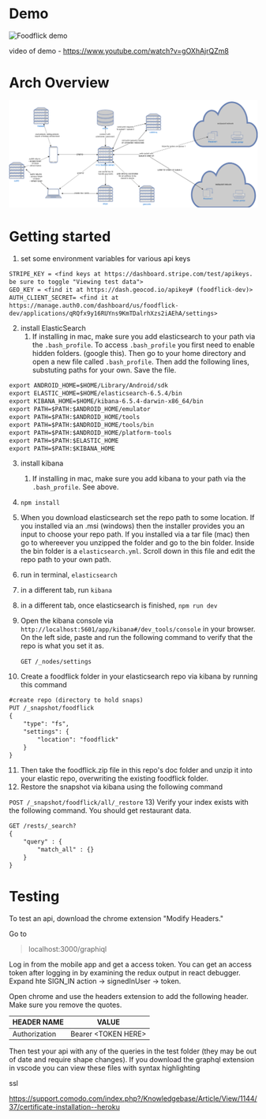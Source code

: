 # Demo
![Foodflick demo](server/docs/demo.gif)

video of demo - https://www.youtube.com/watch?v=gOXhAjrQZm8

# Arch Overview
![Foodflick demo](server/docs/arch/arch.png)

# Getting started
1) set some environment variables for various api keys
  ```
  STRIPE_KEY = <find keys at https://dashboard.stripe.com/test/apikeys. be sure to toggle "Viewing test data">
  GEO_KEY = <find it at https://dash.geocod.io/apikey# (foodflick-dev)>
  AUTH_CLIENT_SECRET= <find it at https://manage.auth0.com/dashboard/us/foodflick-dev/applications/qRQfx9y16RUYns9KmTDalrhXzs2iAEhA/settings>
  ```
2) install ElasticSearch
   1) If installing in mac, make sure you add elasticsearch to your path via the `.bash_profile`. To access `.bash_profile` you first need to enable hidden folders. (google this). Then go to your home directory and open a new file called `.bash_profile`. Then add the following lines, substuting paths for your own. Save the file.
  ```
export ANDROID_HOME=$HOME/Library/Android/sdk
export ELASTIC_HOME=$HOME/elasticsearch-6.5.4/bin
export KIBANA_HOME=$HOME/kibana-6.5.4-darwin-x86_64/bin
export PATH=$PATH:$ANDROID_HOME/emulator
export PATH=$PATH:$ANDROID_HOME/tools
export PATH=$PATH:$ANDROID_HOME/tools/bin
export PATH=$PATH:$ANDROID_HOME/platform-tools
export PATH=$PATH:$ELASTIC_HOME
export PATH=$PATH:$KIBANA_HOME
  ```
3) install kibana
   1) If installing in mac, make sure you add kibana to your path via the `.bash_profile`. See above.
4) `npm install`
5) When you download elasticsearch set the repo path to some location. If you installed via an .msi (windows) then the installer provides you an input to choose your repo path. If you installed via a tar file (mac) then go to whereever you unzipped the folder and go to the bin folder. Inside the bin folder is a `elasticsearch.yml`. Scroll down in this file and edit the repo path to your own path.
6) run in terminal, `elasticsearch`
7) in a different tab, run `kibana`
8) in a different tab, once elasticsearch is finished, `npm run dev`
9) Open the kibana console via `http://localhost:5601/app/kibana#/dev_tools/console` in your browser. On the left side, paste and run the following command to verify that the repo is what you set it as.

    `GET /_nodes/settings`

9)  Create a foodflick folder in your elasticsearch repo via kibana by running this command

```
#create repo (directory to hold snaps)
PUT /_snapshot/foodflick
{
    "type": "fs",
    "settings": {
        "location": "foodflick"
    }
}
```
11)  Then take the foodflick.zip file in this repo's doc folder and unzip it into your elastic repo, overwriting the existing foodflick folder.
12)  Restore the snapshot via kibana using the following command

`POST /_snapshot/foodflick/all/_restore`
13) Verify your index exists with the following command. You should get restaurant data.

```
GET /rests/_search?
{
    "query" : {
        "match_all" : {}
    }
}
```

# Testing 
To test an api, download the chrome extension "Modify Headers."

Go to

>localhost:3000/graphiql

Log in from the mobile app and get a access token. You can get an access token after logging in by examining the redux output in react debugger. Expand hte SIGN_IN action -> signedInUser -> token.

Open chrome and use the headers extension to add the following header. Make sure you remove the quotes.

| HEADER NAME      | VALUE |
| ----------- | ----------- |
| Authorization   | Bearer \<TOKEN HERE\>        |

Then test your api with any of the queries in the test folder (they may be out of date and require shape changes). If you download the graphql extension in vscode you can view these files with syntax highlighting



ssl

https://support.comodo.com/index.php?/Knowledgebase/Article/View/1144/37/certificate-installation--heroku